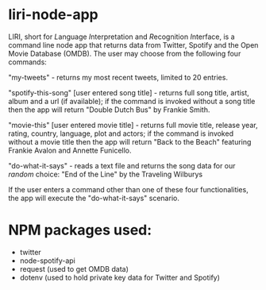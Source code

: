# liri-node-app

LIRI, short for *L*anguage *I*nterpretation and *R*ecognition *I*nterface, is a command line node app that returns data from Twitter, Spotify and the Open Movie Database (OMDB).  The user may choose from the following four commands:

"my-tweets" - returns my most recent tweets, limited to 20 entries.

"spotify-this-song" [user entered song title] - returns full song title, artist, album and a url (if available); if the command is invoked without a song title then the app will return "Double Dutch Bus" by Frankie Smith.

"movie-this" [user entered movie title] - returns full movie title, release year, rating, country, language, plot and actors; if the command is invoked without a movie title then the app will return "Back to the Beach" featuring Frankie Avalon and Annette Funicello. 

"do-what-it-says" - reads a text file and returns the song data for our *random* choice:  "End of the Line" by the Traveling Wilburys

If the user enters a command other than one of these four functionalities, the app will execute the "do-what-it-says" scenario.

# NPM packages used:
* twitter
* node-spotify-api
* request (used to get OMDB data)
* dotenv (used to hold private key data for Twitter and Spotify)
